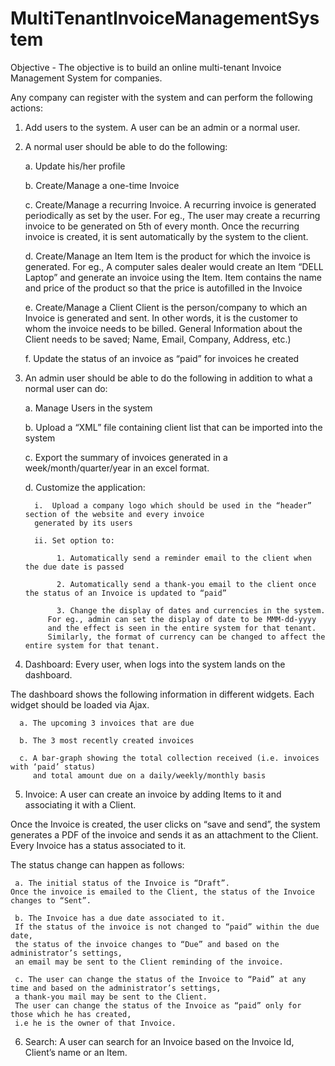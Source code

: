 # MultiTenantInvoiceManagementSystem

Objective -
The objective is to build an online multi-tenant Invoice Management System for companies. 

Any company can register with the system and can perform the following actions:
1) Add users to the system. A user can be an admin or a normal user.
 
2) A normal user should be able to do the following:
      
      a. Update his/her profile

      b. Create/Manage a one-time Invoice

      c. Create/Manage a recurring Invoice. 
	 A recurring invoice is generated periodically as set by the user. 
	 For eg., The user may create a recurring invoice to be generated on 5th of every month. 
         Once the recurring invoice is created, it is sent automatically by the system to the client.

      d. Create/Manage an Item 
	 Item is the product for which the invoice is generated. 
         For eg., A computer sales dealer would create an Item “DELL Laptop” and generate an invoice using the Item. 
	 Item contains the name and price of the product so that the price is autofilled in the Invoice

      e. Create/Manage a Client 
	 Client is the person/company to which an Invoice is generated and sent. 
	 In other words, it is the customer to whom the invoice needs to be billed. 
	 General Information about the Client needs to be saved; Name, Email, Company, Address, etc.)

      f. Update the status of an invoice as “paid” for invoices he created
 
3) An admin user should be able to do the following in addition to what a normal user can do:
     
      a. Manage Users in the system

      b. Upload a “XML” file containing client list that can be imported into the system

      c. Export the summary of invoices generated in a week/month/quarter/year in an excel format.

      d. Customize the application:

         i.  Upload a company logo which should be used in the “header” section of the website and every invoice 
	     generated by its users

         ii. Set option to:

              1. Automatically send a reminder email to the client when the due date is passed

              2. Automatically send a thank-you email to the client once the status of an Invoice is updated to “paid”

              3. Change the display of dates and currencies in the system. 
			For eg., admin can set the display of date to be MMM-dd-yyyy 
			and the effect is seen in the entire system for that tenant. 
			Similarly, the format of currency can be changed to affect the entire system for that tenant.
 
4) Dashboard: Every user, when logs into the system lands on the dashboard. 

The dashboard shows the following information in different widgets. Each widget should be loaded via Ajax.

      a. The upcoming 3 invoices that are due

      b. The 3 most recently created invoices

      c. A bar-graph showing the total collection received (i.e. invoices with ‘paid’ status) 
         and total amount due on a daily/weekly/monthly basis
 
5) Invoice: A user can create an invoice by adding Items to it and associating it with a Client. 

Once the Invoice is created, the user clicks on “save and send”, the system generates a PDF of the invoice and sends it as an attachment to the Client. Every Invoice has a status associated to it. 

The status change can happen as follows:

     a. The initial status of the Invoice is “Draft”. 
	Once the invoice is emailed to the Client, the status of the Invoice changes to “Sent”.

     b. The Invoice has a due date associated to it. 
	 If the status of the invoice is not changed to “paid” within the due date, 
	 the status of the invoice changes to “Due” and based on the administrator’s settings, 
	 an email may be sent to the Client reminding of the invoice.

     c. The user can change the status of the Invoice to “Paid” at any time and based on the administrator’s settings, 
	 a thank-you mail may be sent to the Client. 
	 The user can change the status of the Invoice as “paid” only for those which he has created, 
	 i.e he is the owner of that Invoice.
 
6) Search: A user can search for an Invoice based on the Invoice Id, Client’s name or an Item.
